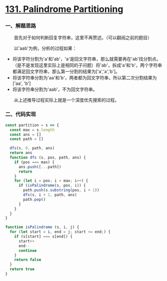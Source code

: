 # [131. Palindrome Partitioning](https://leetcode.com/problems/palindrome-partitioning/)

### 一、解题思路

  &emsp;&emsp;首先对于如何判断回复字符串，这里不再赘述。（可以翻阅之前的题目）

  &emsp;&emsp;以'aab'为例，分析的过程如果：

  - 将该字符分割为'a'和'ab'，'a'是回文字符串，那么就需要再在'ab'找分割点。（是不是发现这里实际上是相同的子问题）将'ab'，拆成'a'和'b'，两个字符串都满足回文字符串，那么第一分割的结果为['a','a','b']。
  - 将该字符串分割为'aa'和'b'，两者都为回文字符串，所以第二次分割结果为['aa', 'b']
  - 将该字符串分割为'aab'，不为回文字符串。

  &emsp;&emsp;从上述推导过程实际上就是一个深度优先搜索的过程。

### 二、代码实现

```JavaScript
const partition = s => {
  const max = s.length
  const ans = []
  const path = []

  dfs(s, 0, path, ans)
  return ans
  function dfs (s, pos, path, ans) {
    if (pos === max) {
      ans.push([...path])
      return
    }
    for (let i = pos; i < max; i++) {
      if (isPalindrome(s, pos, i)) {
        path.push(s.substring(pos, i + 1))
        dfs(s, i + 1, path, ans)
        path.pop()
      }
    }
  }
}

function isPalindrome (s, i, j) {
  for (let start = i, end = j; start <= end;) {
    if (s[start] === s[end]) {
      start++
      end--
      continue
    }
    return false
  }
  return true
}
```